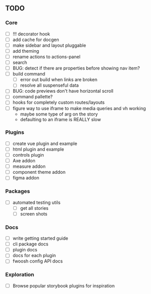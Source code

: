 ## TODO

### Core

- [ ] !!! decorator hook
- [ ] add cache for docgen
- [ ] make sidebar and layout pluggable
- [ ] add theming
- [ ] rename actions to actions-panel
- [ ] search
- [ ] BUG: detect if there are properties before showing nav item?
- [ ] build command
  - [ ] error out build when links are broken
  - [ ] resolve all suspenseful data
- [ ] BUG: code previews don't have horizontal scroll
- [ ] command pallette?
- [ ] hooks for completely custom routes/layouts
- [ ] figure way to use iframe to make media queries and vh working
  - maybe some type of arg on the story
  - defaulting to an iframe is REALLY slow

### Plugins

- [ ] create vue plugin and example
- [ ] html plugin and example
- [ ] controls plugin
- [ ] Axe addon
- [ ] measure addon
- [ ] component theme addon
- [ ] figma addon

### Packages

- [ ] automated testing utils
  - [ ] get all stories
  - [ ] screen shots

### Docs

- [ ] write getting started guide
- [ ] cli package docs
- [ ] plugin docs
- [ ] docs for each plugin
- [ ] fwoosh config API docs

### Exploration

- [ ] Browse popular storybook plugins for inspiration
